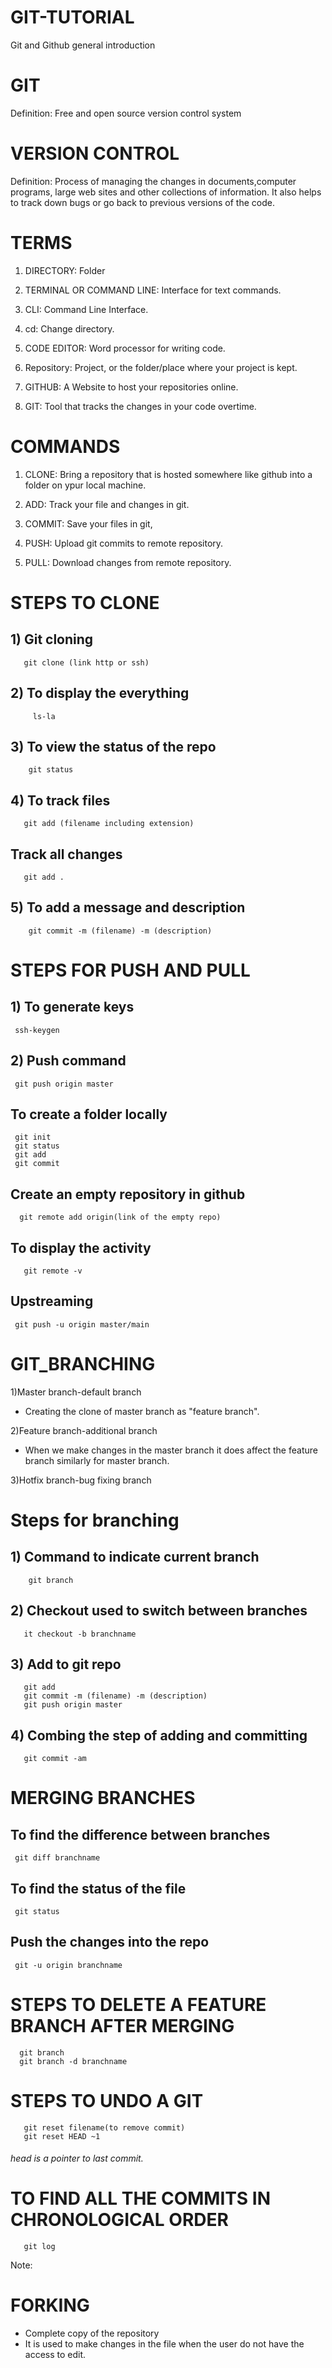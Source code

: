 # GIT-TUTORIAL
Git and Github general introduction

# GIT

Definition: Free and open source version control system


# VERSION CONTROL

Definition: Process of managing the changes in documents,computer programs, large web sites and other collections of information. It also helps to
track down bugs or go back to previous versions of the code.


# TERMS
1) DIRECTORY: Folder

2) TERMINAL OR COMMAND LINE: Interface for text commands.

3) CLI: Command Line Interface.

4) cd: Change directory.

5) CODE EDITOR: Word processor for writing code.

6) Repository: Project, or the folder/place where your project is kept.

7) GITHUB: A Website to host your repositories online.

8) GIT: Tool that tracks the changes in your code overtime.

# COMMANDS

1) CLONE: Bring a repository that is hosted somewhere like github into a folder on ypur local machine.

2) ADD: Track your file and changes in git.

3) COMMIT: Save your files in git,

4) PUSH: Upload git commits to remote repository.

5) PULL: Download changes from remote repository.

# STEPS TO CLONE

## 1) Git cloning
       git clone (link http or ssh)

## 2) To display the everything
         ls-la
      
## 3) To view the status of the repo
        git status
      
## 4) To track files
       git add (filename including extension)
       
## Track all changes
       git add .
      
## 5) To add a message and description
        git commit -m (filename) -m (description)
      
# STEPS FOR PUSH AND PULL

## 1) To generate keys
     ssh-keygen

## 2) Push command
     git push origin master

## To create a folder locally

     git init
     git status
     git add
     git commit

## Create an empty repository in github
      git remote add origin(link of the empty repo)

## To display the activity
       git remote -v
       
## Upstreaming
     git push -u origin master/main

# GIT_BRANCHING

1)Master branch-default branch
 * Creating the clone of master branch as "feature branch".

2)Feature branch-additional branch
 * When we make changes in the master branch it does affect the feature branch similarly for master branch.

 3)Hotfix branch-bug fixing branch

# Steps for branching

## 1)  Command to indicate current branch 
        git branch
     
## 2)  Checkout used to switch between branches 
       it checkout -b branchname 
  
## 3)  Add to git repo
       git add
       git commit -m (filename) -m (description)
       git push origin master
## 4) Combing the step of adding and committing
       git commit -am
       
       
# MERGING BRANCHES

## To find the difference between branches
     git diff branchname
## To find the status of the file
     git status
## Push the changes into the repo
     git -u origin branchname
     
# STEPS TO DELETE A FEATURE BRANCH AFTER MERGING
      git branch
      git branch -d branchname
 
 # STEPS TO UNDO A GIT 
       git reset filename(to remove commit)
       git reset HEAD ~1
 ###### head is a pointer to last commit.
 
 # TO FIND ALL THE COMMITS IN CHRONOLOGICAL ORDER
       git log
       
 Note:
# FORKING
* Complete copy of the repository
* It is used to make changes in the file when the user do not have the access to edit.
       
